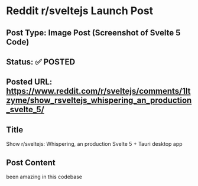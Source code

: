 # Reddit r/sveltejs Launch Post

## Post Type: **Image Post (Screenshot of Svelte 5 Code)**

## Status: ✅ POSTED

## Posted URL: https://www.reddit.com/r/sveltejs/comments/1ltzyme/show_rsveltejs_whispering_an_production_svelte_5/

## Title

Show r/sveltejs: Whispering, an production Svelte 5 + Tauri desktop app

## Post Content


been amazing in this codebase